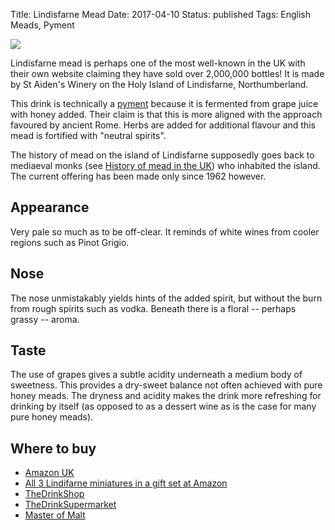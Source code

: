 Title: Lindisfarne Mead
Date: 2017-04-10
Status: published
Tags: English Meads, Pyment

![](//ws-eu.amazon-adsystem.com/widgets/q?_encoding=UTF8&ASIN=B007K9EDFM&Format=_SL250_&ID=AsinImage&MarketPlace=GB&ServiceVersion=20070822&WS=1&tag=traditionalmead-21)

Lindisfarne mead is perhaps one of the most well-known in the UK with their own
website claiming they have sold over 2,000,000 bottles! It is made by
St Aiden's Winery on the Holy Island of Lindisfarne, Northumberland.

<!-- PELICAN_END_SUMMARY -->

This drink is technically a
[pyment](/types-of-mead/) because it is fermented from grape juice
with honey added. Their claim is that this is more aligned with the approach
favoured by ancient Rome.
Herbs are added for additional flavour and this mead is
fortified with "neutral spirits".

The history of mead on the island of Lindisfarne supposedly goes back to
mediaeval monks (see [History of mead in the UK](/history-of-mead/)) who
inhabited the island. The current offering has been made only since
1962 however.

## Appearance

Very pale so much as to be off-clear. It reminds of white wines from cooler
regions such as Pinot Grigio.

## Nose

The nose unmistakably yields hints of the added spirit, but without the burn
from rough spirits such as vodka. Beneath there is a floral -- perhaps
grassy --  aroma.

## Taste

The use of grapes gives a subtle acidity underneath a medium body of sweetness.
This provides a dry-sweet balance not often achieved with pure honey meads.
The dryness and acidity makes the drink more refreshing for drinking by itself
(as opposed to as a dessert wine as is the case for many pure honey meads).

## Where to buy

* [Amazon UK](https://www.amazon.co.uk/Lindisfarne-Mead-Wine-70-cl-x/dp/B007K9EDFM/ref=as_li_ss_il?ie=UTF8&qid=1491769691&sr=8-1&keywords=lindisfarne+mead&linkCode=li3&tag=traditionalmead-21&linkId=3403dffe59153f8bffa245e9d1219cf4)
* [All 3 Lindifarne miniatures in a gift set at Amazon](https://www.amazon.co.uk/Lindisfarne-Miniature-Mead-contains-bottles/dp/B01HOCTB1U/ref=as_li_ss_tl?ie=UTF8&qid=1493067774&sr=8-2&keywords=lindisfarne+mead&linkCode=ll1&tag=traditionalmead-21&linkId=f07bb0da9f026028c1e8ab5dada4d868)
* [TheDrinkShop](http://www.awin1.com/cread.php?awinaffid=333769&awinmid=61&p=https%3A%2F%2Fwww.thedrinkshop.com%2Fitem%2F9886%2Flindisfarne-mead)
* [TheDrinkSupermarket](http://www.awin1.com/cread.php?awinaffid=333769&awinmid=3574&p=https%3A%2F%2Fwww.drinksupermarket.com%2Flindisfarne-mead-70cl-14-5-abv)
* [Master of Malt](https://www.masterofmalt.com/mead/lindisfarne/lindisfarne-mead/?srh=1)